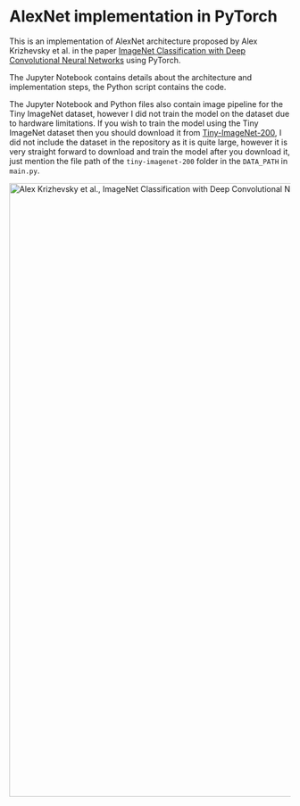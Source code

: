 # AlexNet implementation in PyTorch


This is an implementation of AlexNet architecture proposed by Alex Krizhevsky et al. in the paper [ImageNet Classification with Deep Convolutional Neural Networks](https://papers.nips.cc/paper/4824-imagenet-classification-with-deep-convolutional-neural-networks.pdf) using PyTorch.

The Jupyter Notebook contains details about the architecture and implementation steps, the Python script contains the code.

The Jupyter Notebook and Python files also contain image pipeline for the Tiny ImageNet dataset, however I did not train the model on the dataset due to hardware limitations. If you wish to train the model using the Tiny ImageNet dataset then you should download it from [Tiny-ImageNet-200](http://cs231n.stanford.edu/tiny-imagenet-200.zip), I did not include the dataset in the repository as it is quite large, however it is very straight forward to download and train the model after you download it, just mention the file path of the `tiny-imagenet-200` folder in the `DATA_PATH` in `main.py`.

<div>
<img src="https://cdn.discordapp.com/attachments/418819379174572043/1079767102631723049/alexnet.png" width="1100" alt = "Alex Krizhevsky et al., ImageNet Classification with Deep Convolutional Neural Networks">
</div>
